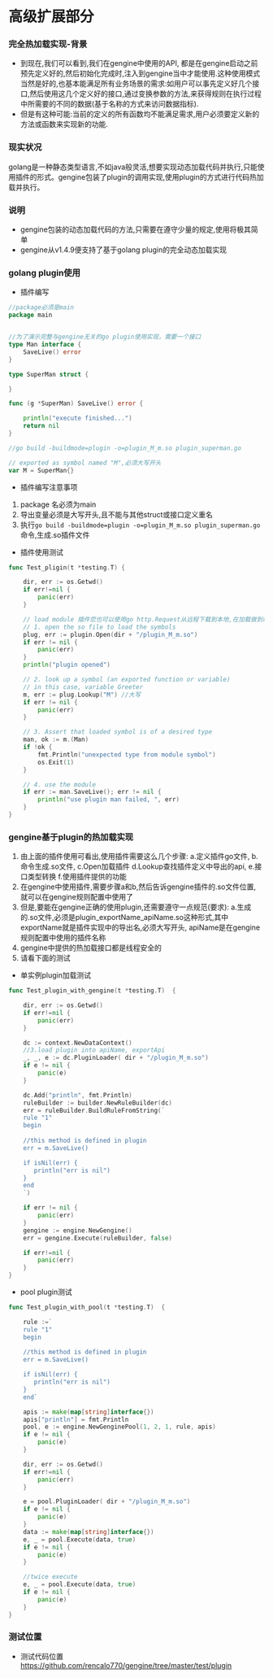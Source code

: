 # 高级扩展部分

### 完全热加载实现-背景
- 到现在,我们可以看到,我们在gengine中使用的API, 都是在gengine启动之前预先定义好的,然后初始化完成时,注入到gengine当中才能使用.这种使用模式当然是好的,也基本能满足所有业务场景的需求:如用户可以事先定义好几个接口,然后使用这几个定义好的接口,通过变换参数的方法,来获得规则在执行过程中所需要的不同的数据(基于名称的方式来访问数据指标).
- 但是有这种可能:当前的定义的所有函数均不能满足需求,用户必须要定义新的方法或函数来实现新的功能.

### 现实状况
golang是一种静态类型语言,不如java般灵活,想要实现动态加载代码并执行,只能使用插件的形式。gengine包装了plugin的调用实现,使用plugin的方式进行代码热加载并执行。

### 说明
- gengine包装的动态加载代码的方法,只需要在遵守少量的规定,使用将极其简单
- gengine从v1.4.9便支持了基于golang plugin的完全动态加载实现

### golang plugin使用
- 插件编写

```go
//package必须是main
package main


//为了演示完整与gengine无关的go plugin使用实现，需要一个接口
type Man interface {
	SaveLive() error
}

type SuperMan struct {

}

func (g *SuperMan) SaveLive() error {

	println("execute finished...")
	return nil
}

//go build -buildmode=plugin -o=plugin_M_m.so plugin_superman.go

// exported as symbol named "M",必须大写开头
var M = SuperMan{}
```

- 插件编写注意事项
1. package 名必须为main
2. 导出变量必须是大写开头,且不能与其他struct或接口定义重名
3. 执行```go build -buildmode=plugin -o=plugin_M_m.so plugin_superman.go```命令,生成.so插件文件


- 插件使用测试

```go
func Test_pligin(t *testing.T) {

	dir, err := os.Getwd()
	if err!=nil {
		panic(err)
	}

	// load module 插件您也可以使用go http.Request从远程下载到本地,在加载做到动态的执行不同的功能
	// 1. open the so file to load the symbols
	plug, err := plugin.Open(dir + "/plugin_M_m.so")
	if err != nil {
		panic(err)
	}
	println("plugin opened")

	// 2. look up a symbol (an exported function or variable)
	// in this case, variable Greeter
	m, err := plug.Lookup("M") //大写
	if err != nil {
		panic(err)
	}

	// 3. Assert that loaded symbol is of a desired type
	man, ok := m.(Man)
	if !ok {
		fmt.Println("unexpected type from module symbol")
		os.Exit(1)
	}

	// 4. use the module
	if err := man.SaveLive(); err != nil {
		println("use plugin man failed, ", err)
	}
}

```

### gengine基于plugin的热加载实现
1. 由上面的插件使用可看出,使用插件需要这么几个步骤: a.定义插件go文件, b.命令生成.so文件, c.Open加载插件 d.Lookup查找插件定义中导出的api, e.接口类型转换 f.使用插件提供的功能
2. 在gengine中使用插件,需要步骤a和b,然后告诉gengine插件的.so文件位置, 就可以在gengine规则配置中使用了
3. 但是,要能在gengine正确的使用plugin,还需要遵守一点规范(要求): a.生成的.so文件,必须是plugin_exportName_apiName.so这种形式,其中exportName就是插件实现中的导出名,必须大写开头, apiName是在gengine规则配置中使用的插件名称
4. gengine中提供的热加载接口都是线程安全的
5. 请看下面的测试

- 单实例plugin加载测试
```go
func Test_plugin_with_gengine(t *testing.T)  {

	dir, err := os.Getwd()
	if err!=nil {
		panic(err)
	}

	dc := context.NewDataContext()
	//3.load plugin into apiName, exportApi
	_, _, e := dc.PluginLoader( dir + "/plugin_M_m.so")
	if e != nil {
		panic(e)
	}

	dc.Add("println", fmt.Println)
	ruleBuilder := builder.NewRuleBuilder(dc)
	err = ruleBuilder.BuildRuleFromString(`
	rule "1"
	begin
	 
	//this method is defined in plugin
	err = m.SaveLive()

	if isNil(err) {
	   println("err is nil")
	}
	end
	`)

	if err != nil {
		panic(err)
	}
	gengine := engine.NewGengine()
	err = gengine.Execute(ruleBuilder, false)

	if err!=nil {
		panic(err)
	}
}
```

- pool plugin测试

```go
func Test_plugin_with_pool(t *testing.T)  {

	rule :=`
	rule "1"
	begin
	 
	//this method is defined in plugin
	err = m.SaveLive()

	if isNil(err) {
	   println("err is nil")
	}
	end`

	apis := make(map[string]interface{})
	apis["println"] = fmt.Println
	pool, e := engine.NewGenginePool(1, 2, 1, rule, apis)
	if e != nil {
		panic(e)
	}

	dir, err := os.Getwd()
	if err!=nil {
		panic(err)
	}

	e = pool.PluginLoader( dir + "/plugin_M_m.so")
	if e != nil {
		panic(e)
	}
	data := make(map[string]interface{})
	e, _ = pool.Execute(data, true)
	if e != nil {
		panic(e)
	}

	//twice execute
	e, _ = pool.Execute(data, true)
	if e != nil {
		panic(e)
	}
}

```

### 测试位置
- 测试代码位置 https://github.com/rencalo770/gengine/tree/master/test/plugin








